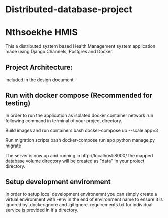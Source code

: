 # Distributed-database-project

# Nthsoekhe HMIS 
This a distributed system based Health Management system application made using Django Channels, Postgres and Docker.

## Project Architecture:
included in the design document


## Run with docker compose (Recommended for testing)
In order to run the application as isolated docker container network run following command in terminal of your project directory.

Build images and run containers
bash
docker-compose up --scale app=3
 
Run migration scripts
bash
docker-compose run app python manage.py migrate 

The server is now up and running in http://localhost:8000/
the mapped database volume directory will be created as "data" in your project directory.

## Setup development environment

In order to setup local development environemnt you can simply create a virtual environment with -env in the end of environment name to ensure it is ignored by .dockerignore and .gitignore. requirements.txt for individual service is provided in it's directory.
